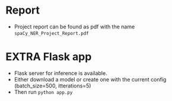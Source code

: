 # Report
- Project report can be found as pdf with the name `spaCy_NER_Project_Report.pdf`

# EXTRA Flask app
- Flask server for inference is available.
- Either download a model or create one with the current config (batch_size=500, itterations=5)
- Then run `python app.py`